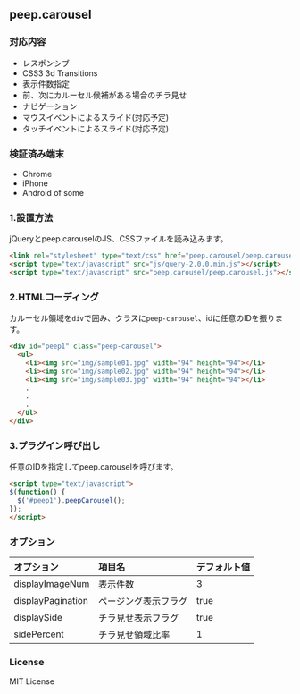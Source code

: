 ## peep.carousel

### 対応内容

* レスポンシブ
* CSS3 3d Transitions
* 表示件数指定
* 前、次にカルーセル候補がある場合のチラ見せ
* ナビゲーション
* マウスイベントによるスライド(対応予定)
* タッチイベントによるスライド(対応予定)

### 検証済み端末

* Chrome
* iPhone
* Android of some

### 1.設置方法

jQueryとpeep.carouselのJS、CSSファイルを読み込みます。

```html
<link rel="stylesheet" type="text/css" href="peep.carousel/peep.carousel.css">
<script type="text/javascript" src="js/query-2.0.0.min.js"></script>
<script type="text/javascript" src="peep.carousel/peep.carousel.js"></script>
```

### 2.HTMLコーディング

カルーセル領域を`div`で囲み、クラスに`peep-carousel`、idに任意のIDを振ります。

```html
<div id="peep1" class="peep-carousel">
  <ul>
    <li><img src="img/sample01.jpg" width="94" height="94"></li>
    <li><img src="img/sample02.jpg" width="94" height="94"></li>
    <li><img src="img/sample03.jpg" width="94" height="94"></li>
    .
    .
    .
  </ul>
</div>  
``` 

### 3.プラグイン呼び出し

任意のIDを指定してpeep.carouselを呼びます。 

```html
<script type="text/javascript">
$(function() {
  $('#peep1').peepCarousel();
}); 
</script>
```

### オプション

| オプション | 項目名 | デフォルト値 |
|:------|:------|:------|
| displayImageNum | 表示件数 | 3 |
| displayPagination | ページング表示フラグ | true |
| displaySide | チラ見せ表示フラグ | true |
| sidePercent | チラ見せ領域比率 | 1 |

### License

MIT License
